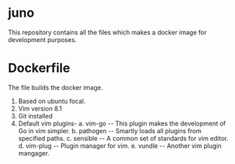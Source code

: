 # juno
This repository contains all the files which makes a docker image for development purposes.

# Dockerfile
The file builds the docker image.
1. Based on ubuntu focal.
2. Vim version 8.1
3. Git installed
4. Default vim plugins-
     a. vim-go -- This plugin makes the development of Go in vim simpler.
     b. pathogen -- Smartly loads all plugins from specified paths.
     c. sensible -- A common set of standards for vim editor.
     d. vim-plug -- Plugin manager for vim.
     e. vundle -- Another vim plugin mangager.


